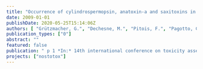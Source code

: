 ```yaml
---
title: "Occurrence of cylindrospermopsin, anatoxin-a and saxitoxins in France and implications for drinking water prodution"
date: 2009-01-01
publishDate: 2020-05-25T15:14:06Z
authors: [ "Grützmacher, G.", "Dechesne, M.", "Pitois, F.", "Pagotto, C.", "Fastner, J." ]
publication_types: ["0"]
abstract: ""
featured: false
publication: " p 1 *In:* 14th international conference on toxicity assessment. Metz, France. 30.08.-04.09.2009"
projects: ["nostotox"]
---
```


